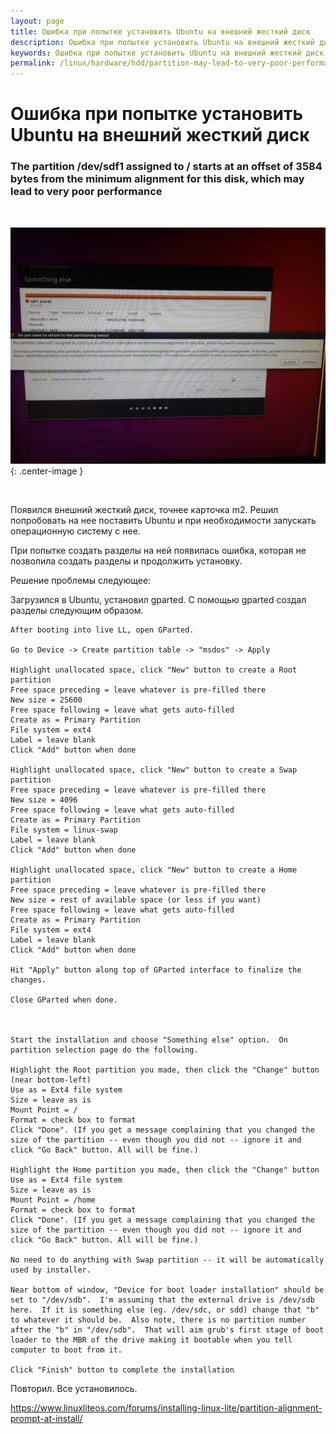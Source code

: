 ```yaml
---
layout: page
title: Ошибка при попытке установить Ubuntu на внешний жесткий диск
description: Ошибка при попытке установить Ubuntu на внешний жесткий диск
keywords: Ошибка при попытке установить Ubuntu на внешний жесткий диск
permalink: /linux/hardware/hdd/partition-may-lead-to-very-poor-performance/
---
```


# Ошибка при попытке установить Ubuntu на внешний жесткий диск

### The partition /dev/sdf1 assigned to / starts at an offset of 3584 bytes from the minimum alignment for this disk, which may lead to very poor performance

<br/>

![The partition /dev/sdf1 assigned to / starts at an offset of 3584 bytes from the minimum alignment for this disk, which may lead to very poor performance](/img/linux/hardware/hdd/partition-may-lead-to-very-poor-performance.jpg 'The partition /dev/sdf1 assigned to / starts at an offset of 3584 bytes from the minimum alignment for this disk, which may lead to very poor performance'){: .center-image }

<br/>

Появился внешний жесткий диск, точнее карточка m2. Решил попробовать на нее поставить Ubuntu и при необходимости запускать операционную систему с нее.

При попытке создать разделы на ней появилась ошибка, которая не позволила создать разделы и продолжить установку.

Решение проблемы следующее:

Загрузился в Ubuntu, установил gparted. С помощью gparted создал разделы следующим образом.

    After booting into live LL, open GParted.

    Go to Device -> Create partition table -> "msdos" -> Apply

    Highlight unallocated space, click "New" button to create a Root partition
    Free space preceding = leave whatever is pre-filled there
    New size = 25600
    Free space following = leave what gets auto-filled
    Create as = Primary Partition
    File system = ext4
    Label = leave blank
    Click "Add" button when done

    Highlight unallocated space, click "New" button to create a Swap partition
    Free space preceding = leave whatever is pre-filled there
    New size = 4096
    Free space following = leave what gets auto-filled
    Create as = Primary Partition
    File system = linux-swap
    Label = leave blank
    Click "Add" button when done

    Highlight unallocated space, click "New" button to create a Home partition
    Free space preceding = leave whatever is pre-filled there
    New size = rest of available space (or less if you want)
    Free space following = leave what gets auto-filled
    Create as = Primary Partition
    File system = ext4
    Label = leave blank
    Click "Add" button when done

    Hit "Apply" button along top of GParted interface to finalize the changes.

    Close GParted when done.



    Start the installation and choose "Something else" option.  On partition selection page do the following.

    Highlight the Root partition you made, then click the "Change" button (near bottom-left)
    Use as = Ext4 file system
    Size = leave as is
    Mount Point = /
    Format = check box to format
    Click "Done". (If you get a message complaining that you changed the size of the partition -- even though you did not -- ignore it and click "Go Back" button. All will be fine.)

    Highlight the Home partition you made, then click the "Change" button
    Use as = Ext4 file system
    Size = leave as is
    Mount Point = /home
    Format = check box to format
    Click "Done". (If you get a message complaining that you changed the size of the partition -- even though you did not -- ignore it and click "Go Back" button. All will be fine.)

    No need to do anything with Swap partition -- it will be automatically used by installer.

    Near bottom of window, "Device for boot loader installation" should be set to "/dev/sdb".  I'm assuming that the external drive is /dev/sdb here.  If it is something else (eg. /dev/sdc, or sdd) change that "b" to whatever it should be.  Also note, there is no partition number after the "b" in "/dev/sdb".  That will aim grub's first stage of boot loader to the MBR of the drive making it bootable when you tell computer to boot from it.

    Click "Finish" button to complete the installation

Повторил. Все установилось.

https://www.linuxliteos.com/forums/installing-linux-lite/partition-alignment-prompt-at-install/
